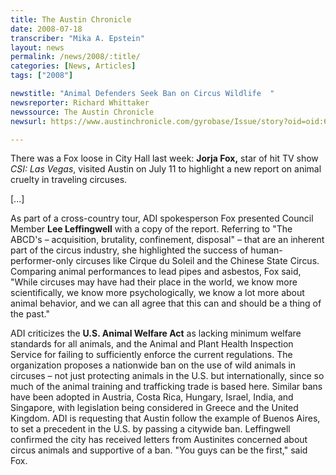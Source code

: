 ```yaml
---
title: The Austin Chronicle
date: 2008-07-18
transcriber: "Mika A. Epstein"
layout: news
permalink: /news/2008/:title/
categories: [News, Articles]
tags: ["2008"]

newstitle: "Animal Defenders Seek Ban on Circus Wildlife  "
newsreporter: Richard Whittaker
newssource: The Austin Chronicle
newsurl: https://www.austinchronicle.com/gyrobase/Issue/story?oid=oid:645923

---
```


There was a Fox loose in City Hall last week: **Jorja Fox,** star of hit TV show *CSI: Las Vegas*, visited Austin on July 11 to highlight a new report on animal cruelty in traveling circuses.

[...]

As part of a cross-country tour, ADI spokesperson Fox presented Council Member **Lee Leffingwell** with a copy of the report. Referring to "The ABCD's &ndash; acquisition, brutality, confinement, disposal" &ndash; that are an inherent part of the circus industry, she highlighted the success of human-performer-only circuses like Cirque du Soleil and the Chinese State Circus. Comparing animal performances to lead pipes and asbestos, Fox said, "While circuses may have had their place in the world, we know more scientifically, we know more psychologically, we know a lot more about animal behavior, and we can all agree that this can and should be a thing of the past."

ADI criticizes the **U.S. Animal Welfare Act** as lacking minimum welfare standards for all animals, and the Animal and Plant Health Inspection Service for failing to sufficiently enforce the current regulations. The organization proposes a nationwide ban on the use of wild animals in circuses &ndash; not just protecting animals in the U.S. but internationally, since so much of the animal training and trafficking trade is based here. Similar bans have been adopted in Austria, Costa Rica, Hungary, Israel, India, and Singapore, with legislation being considered in Greece and the United Kingdom. ADI is requesting that Austin follow the example of Buenos Aires, to set a precedent in the U.S. by passing a citywide ban. Leffingwell confirmed the city has received letters from Austinites concerned about circus animals and supportive of a ban. "You guys can be the first," said Fox.
